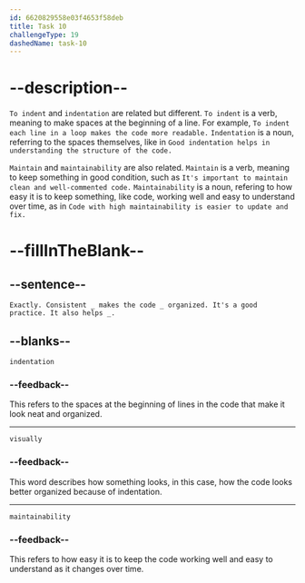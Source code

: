 ```yaml
---
id: 6620829558e03f4653f58deb
title: Task 10
challengeType: 19
dashedName: task-10
---
```


<!--
AUDIO REFERENCE:
Sarah: Exactly. Consistent indentation makes the code visually organized. It's a good practice. It also helps maintainability.
-->

# --description--

`To indent` and `indentation` are related but different. `To indent` is a verb, meaning to make spaces at the beginning of a line. For example, `To indent each line in a loop makes the code more readable.` `Indentation` is a noun, referring to the spaces themselves, like in `Good indentation helps in understanding the structure of the code.`

`Maintain` and `maintainability` are also related. `Maintain` is a verb, meaning to keep something in good condition, such as `It's important to maintain clean and well-commented code.` `Maintainability` is a noun, refering to how easy it is to keep something, like code, working well and easy to understand over time, as in `Code with high maintainability is easier to update and fix.`

# --fillInTheBlank--

## --sentence--

`Exactly. Consistent _ makes the code _ organized. It's a good practice. It also helps _.`

## --blanks--

`indentation`

### --feedback--

This refers to the spaces at the beginning of lines in the code that make it look neat and organized.

---

`visually`

### --feedback--

This word describes how something looks, in this case, how the code looks better organized because of indentation.

---

`maintainability`

### --feedback--

This refers to how easy it is to keep the code working well and easy to understand as it changes over time.
